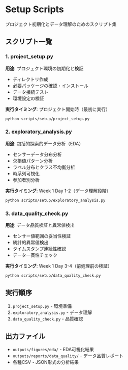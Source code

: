 # Setup Scripts

プロジェクト初期化とデータ理解のためのスクリプト集

## スクリプト一覧

### 1. project_setup.py
**用途**: プロジェクト環境の初期化と検証
- ディレクトリ作成
- 必要パッケージの確認・インストール
- データ接続テスト
- 環境設定の検証

**実行タイミング**: プロジェクト開始時（最初に実行）

```bash
python scripts/setup/project_setup.py
```

### 2. exploratory_analysis.py
**用途**: 包括的探索的データ分析（EDA）
- センサーデータ分布分析
- 欠損値パターン分析
- ラベル分布とクラス不均衡分析
- 時系列可視化
- 参加者別分析

**実行タイミング**: Week 1 Day 1-2（データ理解段階）

```bash
python scripts/setup/exploratory_analysis.py
```

### 3. data_quality_check.py
**用途**: データ品質検証と異常値検出
- センサー値範囲の妥当性検証
- 統計的異常値検出
- タイムスタンプ連続性確認
- データ一貫性チェック

**実行タイミング**: Week 1 Day 3-4（前処理前の検証）

```bash
python scripts/setup/data_quality_check.py
```

## 実行順序

1. `project_setup.py` - 環境準備
2. `exploratory_analysis.py` - データ理解
3. `data_quality_check.py` - 品質確認

## 出力ファイル

- `outputs/figures/eda/` - EDA可視化結果
- `outputs/reports/data_quality/` - データ品質レポート
- 各種CSV・JSON形式の分析結果